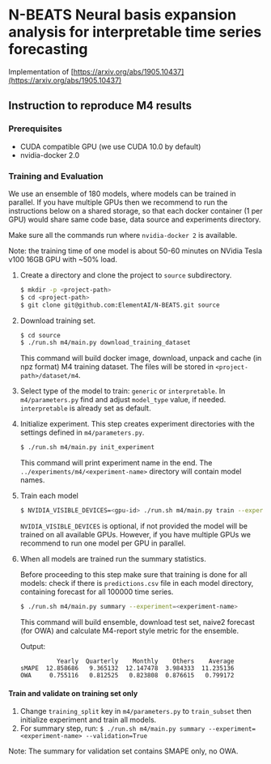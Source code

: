 # N-BEATS Neural basis expansion analysis for interpretable time series forecasting

Implementation of [https://arxiv.org/abs/1905.10437](https://arxiv.org/abs/1905.10437)

## Instruction to reproduce M4 results

### Prerequisites

* CUDA compatible GPU (we use CUDA 10.0 by default)
* nvidia-docker 2.0


### Training and Evaluation

We use an ensemble of 180 models, where models can be trained in parallel.
If you have multiple GPUs then we recommend to run the instructions below on a shared storage,
so that each docker container (1 per GPU) would share same code base, data source and experiments directory.

Make sure all the commands run where `nvidia-docker 2` is available.

Note: the training time of one model is about 50-60 minutes on NVidia Tesla v100 16GB GPU with ~50% load.

1. Create a directory and clone the project to `source` subdirectory.
    ```bash
    $ mkdir -p <project-path>
    $ cd <project-path>
    $ git clone git@github.com:ElementAI/N-BEATS.git source
    ```
1. Download training set.
    ```bash
    $ cd source
    $ ./run.sh m4/main.py download_training_dataset
    ```
    This command will build docker image, download, unpack and cache (in npz format) M4 training dataset.
    The files will be stored in `<project-path>/dataset/m4`.
1. Select type of the model to train: `generic` or `interpretable`.
    In `m4/parameters.py` find and adjust `model_type` value, if needed.
    `interpretable` is already set as default.
1. Initialize experiment.
    This step creates experiment directories with the settings defined in `m4/parameters.py`.
    ```bash
    $ ./run.sh m4/main.py init_experiment
    ```
    This command will print experiment name in the end. The `../experiments/m4/<experiment-name>` directory will contain 
    model names.
1. Train each model
    ```bash
    $ NVIDIA_VISIBLE_DEVICES=<gpu-id> ./run.sh m4/main.py train --experiment=<experiment-name> --model=<model-name>
    ```
    
    `NVIDIA_VISIBLE_DEVICES` is optional, if not provided the model will be trained on all available GPUs. However,
    if you have multiple GPUs we recommend to run one model per GPU in parallel.

1. When all models are trained run the summary statistics.

    Before proceeding to this step make sure that training is done for all models: 
    check if there is `predictions.csv` file in each model directory, containing forecast for all 100000 time series.

    ```bash
    $ ./run.sh m4/main.py summary --experiment=<experiment-name>
    ```
    This command will build ensemble, download test set, naive2 forecast (for OWA) and calculate M4-report style metric 
    for the ensemble.

    Output:
    ```
              Yearly  Quarterly    Monthly    Others    Average
    sMAPE  12.858686   9.365132  12.147478  3.984333  11.235136
    OWA     0.755116   0.812525   0.823808  0.876615   0.799172
    ```

#### Train and validate on training set only

1. Change `training_split` key in `m4/parameters.py` to `train_subset` then initialize experiment and train all models.
1. For summary step, run: `$ ./run.sh m4/main.py summary --experiment=<experiment-name> --validation=True`

Note: The summary for validation set contains SMAPE only, no OWA.